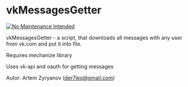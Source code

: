 vkMessagesGetter
================
[![No Maintenance Intended](http://unmaintained.tech/badge.svg)](http://unmaintained.tech/)

vkMessagesGetter - a script, that downloads
all messages with any user from vk.com
and put it into file.

Requires mechanize library

Uses vk-api and oauth for getting messages

Autor: Artem Zyryanov (der7leo@gmail.com)
